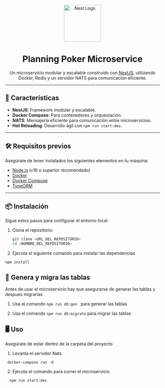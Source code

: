 <p align="center">
  <a href="http://nestjs.com/" target="blank"><img src="https://nestjs.com/img/logo-small.svg" width="120" alt="Nest Logo" /></a>
</p>

<h1 align="center">Planning Poker Microservice</h1>

<p align="center">
  Un microservicio modular y escalable construido con <a href="http://nestjs.com/" target="_blank">NestJS</a>, utilizando Docker, Redis y un servidor NATS para comunicación eficiente.
</p>

---

## 🚀 Características

- **NestJS**: Framework modular y escalable.
- **Docker Compose**: Para contenedores y orquestación.
- **NATS**: Mensajería eficiente para comunicación entre microservicios.
- **Hot Reloading**: Desarrollo ágil con `npm run start:dev`.

---

## 🛠️ Requisitos previos

Asegúrate de tener instalados los siguientes elementos en tu máquina:

- [Node.js](https://nodejs.org/) (v16 o superior recomendado)
- [Docker](https://www.docker.com/)
- [Docker Compose](https://docs.docker.com/compose/)
- [TypeORM](https://typeorm.io/)

---

## 📦 Instalación

Sigue estos pasos para configurar el entorno local:

1. Clona el repositorio:

   ```bash
   git clone <URL_DEL_REPOSITORIO>
   cd <NOMBRE_DEL_REPOSITORIO>

   ```

2. Ejecuta el siguiente comando para instalar las dependencias

```
npm install
```

## 💾 Genera y migra las tablas

Antes de usar el microservicio hay que asegurarse de generar las tablas y despues migrarlas

1. Usa el comando `npm run db:gen ` para generar las tablas

2. Usa el comando `npm run db:migrate` para migrar las tablas

## 🖥️ Uso

Asegúrate de estar dentro de la carpeta del proyecto

1. Levanta el servidor Nats

```
 docker-compose run -d
```

2. Ejecuta el comando para correr el microservicio

```
  npm run start:dev
```
